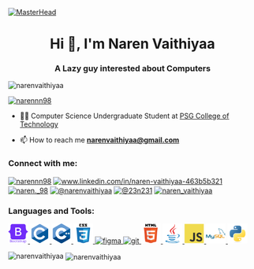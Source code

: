 [![MasterHead](https://githubuniverse.com/og-image-24.jpg)](https://githubuniverse.com/og-image-24.jpg)
<h1 align="center">Hi 👋, I'm Naren Vaithiyaa</h1>
<h3 align="center">A Lazy guy interested about Computers</h3>

<p align="left"> <img src="https://komarev.com/ghpvc/?username=narenvaithiyaa&label=Profile%20views&color=0e75b6&style=flat" alt="narenvaithiyaa" /> </p>

<p align="left"> <a href="https://twitter.com/narennn98" target="blank"><img src="https://img.shields.io/twitter/follow/narennn98?logo=twitter&style=for-the-badge" alt="narennn98" /></a> </p>

- 👨‍💻 Computer Science Undergraduate Student at [PSG College of Technology](https://www.psgtech.edu/)

- 📫 How to reach me **narenvaithiyaa@gmail.com**

<h3 align="left">Connect with me:</h3>
<p align="left">
<a href="https://twitter.com/narennn98" target="blank"><img align="center" src="https://raw.githubusercontent.com/rahuldkjain/github-profile-readme-generator/master/src/images/icons/Social/twitter.svg" alt="narennn98" height="30" width="40" /></a>
<a href="https://linkedin.com/in/www.linkedin.com/in/naren-vaithiyaa-463b5b321" target="blank"><img align="center" src="https://raw.githubusercontent.com/rahuldkjain/github-profile-readme-generator/master/src/images/icons/Social/linked-in-alt.svg" alt="www.linkedin.com/in/naren-vaithiyaa-463b5b321" height="30" width="40" /></a>
<a href="https://instagram.com/naren._98" target="blank"><img align="center" src="https://raw.githubusercontent.com/rahuldkjain/github-profile-readme-generator/master/src/images/icons/Social/instagram.svg" alt="naren._98" height="30" width="40" /></a>
<a href="https://medium.com/@narenvaithiyaa" target="blank"><img align="center" src="https://raw.githubusercontent.com/rahuldkjain/github-profile-readme-generator/master/src/images/icons/Social/medium.svg" alt="@narenvaithiyaa" height="30" width="40" /></a>
<a href="https://www.hackerrank.com/@23n231" target="blank"><img align="center" src="https://raw.githubusercontent.com/rahuldkjain/github-profile-readme-generator/master/src/images/icons/Social/hackerrank.svg" alt="@23n231" height="30" width="40" /></a>
<a href="https://www.leetcode.com/naren_vaithiyaa" target="blank"><img align="center" src="https://raw.githubusercontent.com/rahuldkjain/github-profile-readme-generator/master/src/images/icons/Social/leet-code.svg" alt="naren_vaithiyaa" height="30" width="40" /></a>
</p>

<h3 align="left">Languages and Tools:</h3>
<p align="left"> <a href="https://getbootstrap.com" target="_blank" rel="noreferrer"> <img src="https://raw.githubusercontent.com/devicons/devicon/master/icons/bootstrap/bootstrap-plain-wordmark.svg" alt="bootstrap" width="40" height="40"/> </a> <a href="https://www.cprogramming.com/" target="_blank" rel="noreferrer"> <img src="https://raw.githubusercontent.com/devicons/devicon/master/icons/c/c-original.svg" alt="c" width="40" height="40"/> </a> <a href="https://www.w3schools.com/cpp/" target="_blank" rel="noreferrer"> <img src="https://raw.githubusercontent.com/devicons/devicon/master/icons/cplusplus/cplusplus-original.svg" alt="cplusplus" width="40" height="40"/> </a> <a href="https://www.w3schools.com/css/" target="_blank" rel="noreferrer"> <img src="https://raw.githubusercontent.com/devicons/devicon/master/icons/css3/css3-original-wordmark.svg" alt="css3" width="40" height="40"/> </a> <a href="https://www.figma.com/" target="_blank" rel="noreferrer"> <img src="https://www.vectorlogo.zone/logos/figma/figma-icon.svg" alt="figma" width="40" height="40"/> </a> <a href="https://git-scm.com/" target="_blank" rel="noreferrer"> <img src="https://www.vectorlogo.zone/logos/git-scm/git-scm-icon.svg" alt="git" width="40" height="40"/> </a> <a href="https://www.w3.org/html/" target="_blank" rel="noreferrer"> <img src="https://raw.githubusercontent.com/devicons/devicon/master/icons/html5/html5-original-wordmark.svg" alt="html5" width="40" height="40"/> </a> <a href="https://www.java.com" target="_blank" rel="noreferrer"> <img src="https://raw.githubusercontent.com/devicons/devicon/master/icons/java/java-original.svg" alt="java" width="40" height="40"/> </a> <a href="https://developer.mozilla.org/en-US/docs/Web/JavaScript" target="_blank" rel="noreferrer"> <img src="https://raw.githubusercontent.com/devicons/devicon/master/icons/javascript/javascript-original.svg" alt="javascript" width="40" height="40"/> </a> <a href="https://www.mysql.com/" target="_blank" rel="noreferrer"> <img src="https://raw.githubusercontent.com/devicons/devicon/master/icons/mysql/mysql-original-wordmark.svg" alt="mysql" width="40" height="40"/> </a> <a href="https://www.python.org" target="_blank" rel="noreferrer"> <img src="https://raw.githubusercontent.com/devicons/devicon/master/icons/python/python-original.svg" alt="python" width="40" height="40"/> </a> </p>

<p><img align="left" src="https://github-readme-stats.vercel.app/api/top-langs?username=narenvaithiyaa&show_icons=true&locale=en&layout=compact" alt="narenvaithiyaa" /></p>

<p>&nbsp;<img align="center" src="https://github-readme-stats.vercel.app/api?username=narenvaithiyaa&show_icons=true&locale=en" alt="narenvaithiyaa" /></p>
